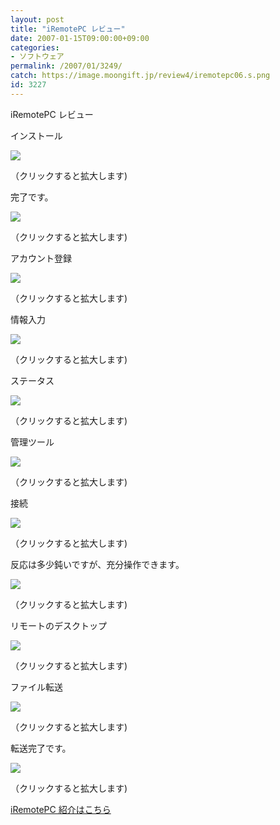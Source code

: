 ```yaml
---
layout: post
title: "iRemotePC レビュー"
date: 2007-01-15T09:00:00+09:00
categories:
- ソフトウェア
permalink: /2007/01/3249/
catch: https://image.moongift.jp/review4/iremotepc06.s.png
id: 3227
---
```

iRemotePC レビュー  
<!--more-->

インストール

  

[![](https://image.moongift.jp/review4/iremotepc01.s.png)](https://image.moongift.jp/review4/iremotepc01.png)  
  
（クリックすると拡大します)

  

完了です。

  

[![](https://image.moongift.jp/review4/iremotepc02.s.png)](https://image.moongift.jp/review4/iremotepc02.png)  
  
（クリックすると拡大します)

  

アカウント登録

  

[![](https://image.moongift.jp/review4/iremotepc09.s.png)](https://image.moongift.jp/review4/iremotepc09.png)  
  
（クリックすると拡大します)

  

情報入力

  

[![](https://image.moongift.jp/review4/iremotepc10.s.png)](https://image.moongift.jp/review4/iremotepc10.png)  
  
（クリックすると拡大します)

  

ステータス

  

[![](https://image.moongift.jp/review4/iremotepc11.s.png)](https://image.moongift.jp/review4/iremotepc11.png)  
  
（クリックすると拡大します)

  

管理ツール

  

[![](https://image.moongift.jp/review4/iremotepc06.s.png)](https://image.moongift.jp/review4/iremotepc06.png)  
  
（クリックすると拡大します)

  

接続

  

[![](https://image.moongift.jp/review4/iremotepc07.s.png)](https://image.moongift.jp/review4/iremotepc07.png)  
  
（クリックすると拡大します)

  

反応は多少鈍いですが、充分操作できます。

  

[![](https://image.moongift.jp/review4/iremotepc08.s.png)](https://image.moongift.jp/review4/iremotepc08.png)  
  
（クリックすると拡大します)

  

リモートのデスクトップ

  

[![](https://image.moongift.jp/review4/iremotepc05.s.png)](https://image.moongift.jp/review4/iremotepc05.png)  
  
（クリックすると拡大します)

  

ファイル転送

  

[![](https://image.moongift.jp/review4/iremotepc03.s.png)](https://image.moongift.jp/review4/iremotepc03.png)  
  
（クリックすると拡大します)

  

転送完了です。

  

[![](https://image.moongift.jp/review4/iremotepc04.s.png)](https://image.moongift.jp/review4/iremotepc04.png)  
  
（クリックすると拡大します)

  

[iRemotePC 紹介はこちら](http://fw.moongift.jp/intro/i-3223.html)

